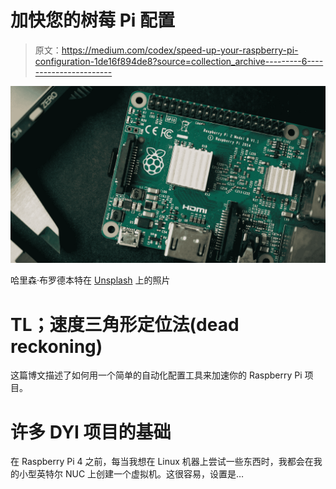 # 加快您的树莓 Pi 配置

> 原文：<https://medium.com/codex/speed-up-your-raspberry-pi-configuration-1de16f894de8?source=collection_archive---------6----------------------->

![](img/7aa5388af7c3776b7cd6e1939c74fe54.png)

哈里森·布罗德本特在 [Unsplash](https://unsplash.com/s/photos/raspberry-pi?utm_source=unsplash&utm_medium=referral&utm_content=creditCopyText) 上的照片

# TL；速度三角形定位法(dead reckoning)

这篇博文描述了如何用一个简单的自动化配置工具来加速你的 Raspberry Pi 项目。

# 许多 DYI 项目的基础

在 Raspberry Pi 4 之前，每当我想在 Linux 机器上尝试一些东西时，我都会在我的小型英特尔 NUC 上创建一个虚拟机。这很容易，设置是…
